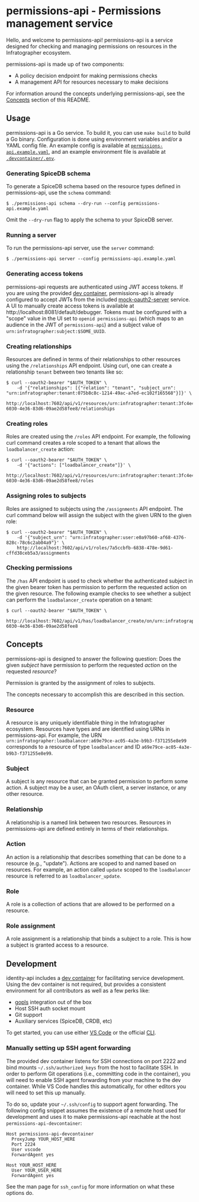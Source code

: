 # permissions-api - Permissions management service

Hello, and welcome to permissions-api! permissions-api is a service designed for checking and managing permissions on resources in the Infratographer ecosystem.

permissions-api is made up of two components:

* A policy decision endpoint for making permissions checks
* A management API for resources necessary to make decisions

For information around the concepts underlying permissions-api, see the [Concepts](#concepts) section of this README.

## Usage

permissions-api is a Go service. To build it, you can use `make build` to build a Go binary. Configuration is done using environment variables and/or a YAML config file. An example config is available at [`permissions-api.example.yaml`](./permissions-api.example.yaml), and an example environment file is available at [`.devcontainer/.env`](./.devcontainer/.env).

### Generating SpiceDB schema

To generate a SpiceDB schema based on the resource types defined in permissions-api, use the `schema` command:

```
$ ./permissions-api schema --dry-run --config permissions-api.example.yaml
```

Omit the `--dry-run` flag to apply the schema to your SpiceDB server.

### Running a server

To run the permissions-api server, use the `server` command:

```
$ ./permissions-api server --config permissions-api.example.yaml
```

### Generating access tokens

permissions-api requests are authenticated using JWT access tokens. If you are using the provided [dev container](#development), permissions-api is already configured to accept JWTs from the included [mock-oauth2-server][mock-oauth2-server] service. A UI to manually create access tokens is available at http://localhost:8081/default/debugger. Tokens must be configured with a "scope" value in the UI set to `openid permissions-api` (which maps to an audience in the JWT of `permissions-api`) and a subject value of `urn:infratographer:subject:$SOME_UUID`.

[mock-oauth2-server]: https://github.com/navikt/mock-oauth2-server

### Creating relationships

Resources are defined in terms of their relationships to other resources using the `/relationships` API endpoint. Using curl, one can create a relationship `tenant` between two tenants like so:

```
$ curl --oauth2-bearer "$AUTH_TOKEN" \
    -d '{"relationships": [{"relation": "tenant", "subject_urn": "urn:infratographer:tenant:075b8c8c-1214-49ac-a7ed-ec102f165568"}]}' \
    http://localhost:7602/api/v1/resources/urn:infratographer:tenant:3fc4e4e0-6030-4e36-83d6-09ae2d58fee8/relationships
```

### Creating roles

Roles are created using the `/roles` API endpoint. For example, the following curl command creates a role scoped to a tenant that allows the `loadbalancer_create` action:

```
$ curl --oauth2-bearer "$AUTH_TOKEN" \
    -d '{"actions": ["loadbalancer_create"]}' \
    http://localhost:7602/api/v1/resources/urn:infratographer:tenant:3fc4e4e0-6030-4e36-83d6-09ae2d58fee8/roles
```

### Assigning roles to subjects

Roles are assigned to subjects using the `/assignments` API endpoint. The curl command below will assign the subject with the given URN to the given role:

```
$ curl --oauth2-bearer "$AUTH_TOKEN" \
    -d '{"subject_urn": "urn:infratographer:user:e0a97b60-af68-4376-828c-78c6c2ab04a9"}' \
    http://localhost:7602/api/v1/roles/7a5ccbfb-6838-478e-9d61-cffd38ceb5a3/assignments
```

### Checking permissions

The `/has` API endpoint is used to check whether the authenticated subject in the given bearer token has permission to perform the requested action on the given resource. The following example checks to see whether a subject can perform the `loadbalancer_create` operation on a tenant:

```
$ curl --oauth2-bearer "$AUTH_TOKEN" \
    http://localhost:7602/api/v1/has/loadbalancer_create/on/urn:infratographer:tenant:3fc4e4e0-6030-4e36-83d6-09ae2d58fee8
```

## Concepts

permissions-api is designed to answer the following question: Does the given _subject_ have permission to perform the requested _action_ on the requested _resource_?

Permission is granted by the assignment of roles to subjects.

The concepts necessary to accomplish this are described in this section.

### Resource

A resource is any uniquely identifiable thing in the Infratographer ecosystem. Resources have types and are identified using URNs in permissions-api. For example, the URN `urn:infratographer:loadbalancer:a69e79ce-ac05-4a3e-b9b3-f371255e8e99` corresponds to a resource of type `loadbalancer` and ID `a69e79ce-ac05-4a3e-b9b3-f371255e8e99`.

### Subject

A subject is any resource that can be granted permission to perform some action. A subject may be a user, an OAuth client, a server instance, or any other resource.

### Relationship

A relationship is a named link between two resources. Resources in permissions-api are defined entirely in terms of their relationships.

### Action

An action is a relationship that describes something that can be done to a resource (e.g., "update"). Actions are scoped to and named based on resources. For example, an action called `update` scoped to the `loadbalancer` resource is referred to as `loadbalancer_update`.

### Role

A role is a collection of actions that are allowed to be performed on a resource.

### Role assignment

A role assignment is a relationship that binds a subject to a role. This is how a subject is granted access to a resource.

## Development

identity-api includes a [dev container][dev-container] for facilitating service development. Using the dev container is not required, but provides a consistent environment for all contributors as well as a few perks like:

* [gopls][gopls] integration out of the box
* Host SSH auth socket mount
* Git support
* Auxiliary services (SpiceDB, CRDB, etc)

To get started, you can use either [VS Code][vs-code] or the official [CLI][cli].

[dev-container]: https://containers.dev/
[gopls]: https://pkg.go.dev/golang.org/x/tools/gopls
[vs-code]: https://code.visualstudio.com/docs/devcontainers/containers
[cli]: https://github.com/devcontainers/cli

### Manually setting up SSH agent forwarding

The provided dev container listens for SSH connections on port 2222 and bind mounts `~/.ssh/authorized_keys` from the host to facilitate SSH. In order to perform Git operations (i.e., committing code in the container), you will need to enable SSH agent forwarding from your machine to the dev container. While VS Code handles this automatically, for other editors you will need to set this up manually.

To do so, update your `~/.ssh/config` to support agent forwarding. The following config snippet assumes the existence of a remote host used for development and uses it to make permissions-api reachable at the host `permissions-api-devcontainer`:

```
Host permissions-api-devcontainer
  ProxyJump YOUR_HOST_HERE
  Port 2224
  User vscode
  ForwardAgent yes

Host YOUR_HOST_HERE
  User YOUR_USER_HERE
  ForwardAgent yes
```

See the man page for `ssh_config` for more information on what these options do.
